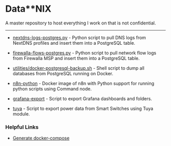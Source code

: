 # Data**NIX

A master repository to host everything I work on that is not confidential.

***

- [nextdns-logs-postgres.py](./nextdns-logs-postgres.py) - Python script to pull DNS logs from NextDNS profiles and insert them into a PostgreSQL table.

- [firewalla-flows-postgres.py](./firewalla-flows-postgres.py) - Python script to pull network flow logs from Firewalla MSP and insert them into a PostgreSQL table.

- [utilities/docker-postgresql-backup.sh](./utilities/docker-postgresql-backup.sh) - Shell script to dump all databases from PostgreSQL running on Docker.

- [n8n-python](https://github.com/bloodyburger/n8n-python) - Docker image of n8n with Python support for running python scripts using Command node.

- [grafana-export](./grafana-export.sh) - Script to export Grafana dashboards and folders.

- [tuya](./utilities/tuya) - Script to export power data from Smart Switches using Tuya module.

### Helpful Links
- [Generate docker-compose](https://github.com/Red5d/docker-autocompose)
